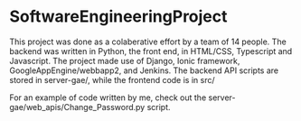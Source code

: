 # SoftwareEngineeringProject

This project was done as a colaberative effort by a team of 14 people.
The backend was written in Python, the front end, in HTML/CSS, Typescript and Javascript. The project made use of Django, Ionic framework, GoogleAppEngine/webbapp2, and Jenkins. 
The backend API scripts are stored in server-gae/, while the frontend code is in src/

For an example of code written by me, check out the server-gae/web_apis/Change_Password.py script.

